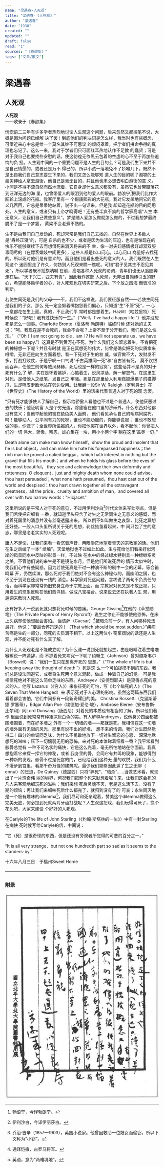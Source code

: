 ```yaml
---
name: "梁遇春-人死观"
title: "梁遇春-《人死观》"
author: "梁遇春"
date: "1930"
created: ""
updated: ""
draft: false
read: "1"
sources: "《春醪集》"
tags: ["文章/散文"]
---
```



# 梁遇春

## 人死观

**人死观**  
——收录于《春醪集》

恍惚前二三年有许多学者热烈地讨论人生观这个问题，后来忽然又都搁笔不说，大概是因为问题已经解
决了罢！到底他们的判决词是怎么样，我当时也有些概念，可借近来心中总是给一个莫名其妙不可思议
的烦闷罩着，把学者们拼命争得的真理也忘记了。这么一来，我对于学者们只可面红耳热地认作不足教
的蠢货；可是对于我自己也要找些安慰的话，使这彷徨无依黑云包着的空虚的心不至于再加些追悔的负
担。人生观中间的一个重要问题不是人生的目的么？可是我们生下来并不是自己情愿的，或者还是万不
得已的，所以小孩一落地免不了娇啼几下。既然不是出自我们自己意志要生下来的，我们又怎么能够知
道人生的目的呢？湘鄂的土豪劣绅给人拿去游街，他自己是毫无目的，并且他也未必想去明白游街的意
义。小河是不得不流自然而然地流着，它自身却什么意义都没有，虽然它也曾带瓣落花到汪洋无边的海
里，也曾带爱人的眼泪到他的爱人的眼前。勃浪宁[^1]把我们比作大匠轮上滚成的花瓶。我客厅里有一
个假康熙彩的大花瓶，我对它发呆地问它的意义几百回，它总是呆呆地站着，说不出一句话来。但是我
却知道花瓶的目的同用处。人生的意义，或者只有上帝才晓得吧！还有些半疯不疯的哲学家高唱“人生
本无意义，让我们自己做些意义”。梦是随人爱怎么做就怎么做的，不过我想梦最终脱不了是一个梦罢，
黄粱不会老煮不熟的。

生不是由我们自己发动的，死却常常是我们自己去找的。自然在世界上多数人是“寿终正寝”的，可是
自杀的也不少，或者是因为生活的压迫，也有是怕现在的快乐不能够继续下去而想借死来消灭将来的不
幸，像一对夫妇感情极好却双双服毒同尽的（在嫖客娼妓中间更多），这些人都是以口问心，以心问口
商量好去找死的。所以死对他们是有意义的，而且他们是看出些死的意义的人。我们既然在人生观这个
迷园里走了许久，何妨到人死观来瞧一瞧呢。可惜“君子见其生不忍见其死”，所以学者既不摇旗呐喊
在前，高唱各种人死观的论调，青年们也无从追随奔走在后。“天下兴亡，匹夫有责”，因此我作这部
人死观，无非出自抛砖引玉的野心，希望能够动学者的心，对人死观也在切实研究之后，下个放之四海
而皆准的判断。

若使生同死是我们的父母——不，我们不这样说，我们要征服自然——若使生同死是我们的子女，那么
死一定会努着嘴抱怨我们偏心，只知道“生”不管“死”，一心一意都花在生上面。真的，不止我们平
常时都是想着生。Hazlitt（哈兹里特）死时候说：“好吧！我有过快乐的一生。”（“Well，I've
had a happy life.”）他并没想死是怎么一回事。Charlotte Bronte（夏洛蒂·勃朗特）临终时候
还对她的丈夫说：“呵，我现在是不会死的，我会不会呢？上帝不至于分开我们，我们是这么快乐。”
（“Oh！I am not going to die，am I？He will not separate us，we have been so
happy.”）这真是不到黄河心不死。为什么我们这么留恋着生，不肯把死的神秘想一下呢？并且有时就
是正在冥想死的伟大，何曾是确实把死的实质拿来咀嚼，无非还是向生方面着想，看一下死对于生的权
威。做官做不大，发财发不多，打战打败仗，于是乎叹一口气说“千古英雄同一死”和“自古皆有死，
莫不饮恨而吞声，任他生前何等威风赫赫，死后也是一样的寂寞”。这些话并不是真的对于死有什么了
解，实在是怀着嫉妒，心惦着生，说风凉话，解一解怨气。在这里生对死，是借他人之纸笔，发自己之
牢骚。死是在那里给人利用做抓爆栗子的猫脚爪，生却嘻皮涎脸地站在旁边受用。让我翻一段Sir W.
Raleigh（罗利爵士）在《世界史》（The History of the World）里的话来代表普通人对于死的观
念罢。

“只有死才能够使人了解自己，指示给骄傲人看他也不过是个普通人，使他厌恶过去的快乐；他证明富
人是个穷光蛋，除壅塞在他口里的沙砾外，什么东西对他都没有意义；当他举起他的镜在绝色美人面前，
他们看见承认自己的毛病同腐朽。呵！能够动人，公平同有力的死呀，谁也不能劝服的，你能够说服；
谁也不敢想做的事，你做了；全世界所谄媚的人，你把他掷在世界以外，看不起他：你曾把人们的一切
伟大，骄傲，残忍，雄心集在一块，用小小两个字‘躺在这里’盖尽一切。”

Death alone can make man know himself，show the proud and insolent that he is
but object，and can make him hate his forepassed happiness；the rich man be
proved a naked beggar，which hath interest in nothing but the gravel that fills
his mouth；and when he holds his glass before the eves of the most beautiful，
they see and acknowledge their own deformity and rottenness. O eloquent，just
and mighty death whom none could advise，thou hast persuaded；what none hath
presumed，thou hast cast out of the world and despised：thou hast drawn together
all the extravagant greatness，all the pride，cruelty and ambition of man，and
covered all over with two narrow words："Hicjacet."

这里所说的是平常人对于死的意见，不过用伊利沙白[^2]时代文体来写壮丽点，但是我们若使把它细看
一番，就知道里头只含了对生之无常同生之无意义的感慨，而对着死国里的消息并没有丝毫透露出来。
所以倒不如叫做生之哀辞，比死之冥想还好些。一般人口头里所说关于死的思想，剥丝抽茧看起来，中
间只包了生的意志，哪里是老老实实的人死观呢。

庸人不足论，让我们来看一看沉着声音，两眼渺茫地望着青天的宗教家的话。他们在生之后编了一本“
续编”。天堂地狱也不过如此如此。生与死给他们看来好似河岸的风景同水中反映的影景一样，不过映
在水中的经过绿水特别具一种缥缈空灵之美。不管他们说的来生是不是镜花水月，但是他们所说死后的
情形太似生时，使我们心中有些疑惑。因为若使死真是不过一种演不断的剧中一会的闭幕，等会笛鸣幕
开，仍然续演，那么死对于我们绝对不会有这么神秘似的，而幽明之隔，也不至于到现在还没有一线的
消息。科学家对死这问题，含糊说了两句不负责任的话，而科学家却常常仍旧安身立命于宗教上面。而
宗教家对死又是不敢正视，只用着生的现象反映在他们西洋镜，做成八宝楼台。说来说去还在执著人生
观，用遁词来敷衍人死观。

还有好多人一说到死就只想将死时候的苦痛。George Gissing[^3]在他的《草堂随笔》（The
Private Papers of Henry Ryrcroft）说生之停止不能够使他恐怖，在床上久病却使他想起会害怕。
当该萨（Caesar）[^4]被暗杀前一夕，有人问哪种死法最好，他说：“要最仓猝迅速的！（That
which should be most sudden.）”疾病苦痛是生的一部分，同死的实质满不相干。以上这两位小
窃军阀说的话还是人生观，并不能对死有什么真了解。

为什么人死观老是不能成立呢？为什么谁一说到死就想起生，由是眼睛注着生噜噜囌囌说一阵遁辞，而
不抓着死来考究一下呢？约翰生（Johnson）曾对鲍斯韦尔（Boswell）说：“我们一生只在想离开死的
思想。”（“The whole of life is but keeping away the thought of death.”）死是这
么一个可怕捉摸不到的东西，我们总是设法回避它，或者将生死两个意义混起，做成一种骗自己的幻觉。
可是我相信死绝对不是这么简单乏味的东西。Andreyev（安德烈耶夫）是窥得点死的意义的人。他写
Lazarus（《穷人》）来象征死的可怕，写《七个缢死的人》（The Seven That Were Hanged）来
表示死对于人心理的影响。虽然这两篇东西我们看着都会害怕，它们中间都有一段新奇耀目的美。
Christina Rossetti（克里斯蒂娜·罗塞蒂），Edgar Allan Poe（埃德加·爱伦·坡），Ambrose
Bieree（安布鲁斯·比尔利）同Lord Dunsang（唐西尼）对着死的本质也有相当的了解，所以他们著作
里面说到死常常有种凄凉灰白色的美。有人解释Andreyev，说他身旁四面都被围墙围着，而在好多墙之
外有一个一切墙的墙——那就是死。我相信在这一切墙的墙外面有无限的风光，那里有说不出的好境，
想不来的情调。我们对生既然觉得二十四分的单调同乏味，为什么不勇敢地放下一切对生留恋的心思，
深深地默想死的滋味；压下一切懦弱无用的恐怖，来对死的本体睇着细看一番？我平常看到骸骨总觉有
一种不可名状的痛快，它是这么光着，毫无所怕地站在你面前。我真想抱着它来探一探它的神秘，或者
我身里的骨，会同它有共鸣的现象，能够得到一种新的发现。骸骨不过是死宫的门，已经给我们这种无
量的欢悦，我们为什么不漫步到宫里，看那千奇万怪的建筑呢。最少我们能够因此遁了生之无聊（
ennui）的压迫，De Quincy（德昆西）只将“猝死”、“暗杀”……当做艺术看，就现出了一片瑰奇伟
丽的境界，何况我们把整个死来默想着呢？来，让我们这会死的凡人来客观地细玩死的滋味：我们来想
死后灵魂不灭，老是这么活下去，没有了期的烦恼；再让我们来细味死后什么都完了，就归到没有了的
可哀；永生同灭绝是一个极有趣味的dilemma[^5]，我们尽可和死亲昵着，赞美这个dilemma做得这么
完美无疵，何必提到死就两对牙齿打战呢？人生观这把戏，我们玩得可厌了，换个花头吧，大家来建设
个好好的人死观。

在Carlyle的The life of John Sterling（《约翰·斯塔林的一生》）中有一封Sterling在病快
死时候写给Carlyle的信，中间说：

“它（死）是很奇怪的东西，但是还没有旁观者所觉得的可悲的百分之一。”

“It is all very strange，but not one hundredth part so sad as it seems to the
standers-by.”

十六年八月三日　于福州Sweet Home

————————————————————

[^1]: 勃浪宁，今译勃朗宁。
[^2]: 伊利沙白，今译伊丽莎白。
[^3]: 乔治·吉辛（1857—1903），英国小说家。他曾因救助一位妓女而偷窃，所以下文称为“小窃”。
[^4]: 通译恺撒，古罗马将军。
[^5]: 英语，意为“两难境地”。

### 附录

![作者手迹](../images/liangyuchun.jpg)
